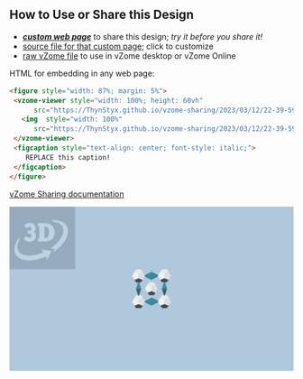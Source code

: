 
## How to Use or Share this Design

 - [***custom web page***][post] to share this design; *try it before you share it!*
 - [source file for that custom page][source]; click to customize
 - [raw vZome file][raw] to use in vZome desktop or vZome Online
 
 HTML for embedding in any web page:
 ```html
<figure style="width: 87%; margin: 5%">
  <vzome-viewer style="width: 100%; height: 60vh"
       src="https://ThynStyx.github.io/vzome-sharing/2023/03/12/22-39-59-unit-coordinate-cube-with-central-origin/unit-coordinate-cube-with-central-origin.vZome" >
    <img  style="width: 100%"
       src="https://ThynStyx.github.io/vzome-sharing/2023/03/12/22-39-59-unit-coordinate-cube-with-central-origin/unit-coordinate-cube-with-central-origin.png" >
  </vzome-viewer>
  <figcaption style="text-align: center; font-style: italic;">
     REPLACE this caption!
  </figcaption>
</figure>
 ```

[vZome Sharing documentation](https://vzome.github.io/vzome/sharing.html#how-it-works)

![Image](<unit-coordinate-cube-with-central-origin.png>)


[post]: <https://ThynStyx.github.io/vzome-sharing/2023/03/12/unit-coordinate-cube-with-central-origin-22-39-59.html>
[source]: <https://github.com/ThynStyx/vzome-sharing/edit/main/_posts/2023-03-12-unit-coordinate-cube-with-central-origin-22-39-59.md>
[raw]: <https://raw.githubusercontent.com/ThynStyx/vzome-sharing/main/2023/03/12/22-39-59-unit-coordinate-cube-with-central-origin/unit-coordinate-cube-with-central-origin.vZome>